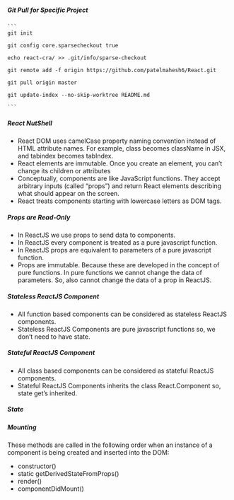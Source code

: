##### Git Pull for Specific Project

    ```
    git init

    git config core.sparsecheckout true

    echo react-cra/ >> .git/info/sparse-checkout

    git remote add -f origin https://github.com/patelmahesh6/React.git

    git pull origin master

    git update-index --no-skip-worktree README.md

    ```

##### React NutShell

- React DOM uses camelCase property naming convention instead of HTML attribute names.
  For example, class becomes className in JSX, and tabindex becomes tabIndex.
- React elements are immutable. Once you create an element, you can’t change its children or attributes
- Conceptually, components are like JavaScript functions. They accept arbitrary inputs (called “props”) and return React elements describing what should appear on the screen.
- React treats components starting with lowercase letters as DOM tags.

##### Props are Read-Only

- In ReactJS we use props to send data to components.
- In ReactJS every component is treated as a pure javascript function.
- In ReactJS props are equivalent to parameters of a pure javascript function.
- Props are immutable. Because these are developed in the concept of pure functions. In pure functions we cannot change the data of parameters. So, also cannot change the data of a prop in ReactJS.

##### Stateless ReactJS Component

- All function based components can be considered as stateless ReactJS components.
- Stateless ReactJS Components are pure javascript functions so, we don’t need to have state.

##### Stateful ReactJS Component

- All class based components can be considered as stateful ReactJS components.
- Stateful ReactJS Components inherits the class React.Component so, state get’s inherited.

##### State 

##### Mounting

These methods are called in the following order when an instance of a component is being created and inserted into the DOM:

- constructor()
- static getDerivedStateFromProps()
- render()
- componentDidMount()


